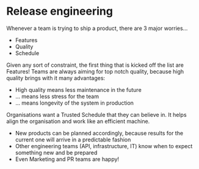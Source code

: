 # Release engineering

Whenever a team is trying to ship a product, there are 3 major worries…

* Features
* Quality
* Schedule

Given any sort of constraint, the first thing that is kicked off the list are Features! Teams are always aiming for top notch quality, because high quality brings with it many advantages:

* High quality means less maintenance in the future 
* … means less stress for the team
* … means longevity of the system in production

Organisations want a Trusted Schedule that they can believe in. It helps align the organisation and work like an efficient machine.

* New products can be planned accordingly, because results for the current one will arrive in a predictable fashion
* Other engineering teams \(API, infrastructure, IT\) know when to expect something new and be prepared
* Even Marketing and PR teams are happy!

